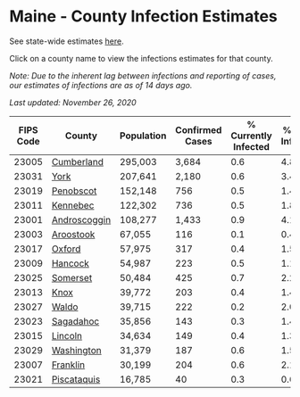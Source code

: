 # Maine - County Infection Estimates

See state-wide estimates [here](/infections/us-me).

Click on a county name to view the infections estimates for that county.

*Note: Due to the inherent lag between infections and reporting of cases, our estimates of infections are as of 14 days ago.*

*Last updated: November 26, 2020*

|   FIPS Code |                       County |   Population |   Confirmed Cases |   % Currently Infected |   % Total Infected |
|-------------|------------------------------|--------------|-------------------|------------------------|--------------------|
|       23005 |     [Cumberland](cumberland) |      295,003 |             3,684 |                    0.6 |                4.8 |
|       23031 |                 [York](york) |      207,641 |             2,180 |                    0.6 |                3.4 |
|       23019 |       [Penobscot](penobscot) |      152,148 |               756 |                    0.5 |                1.4 |
|       23011 |         [Kennebec](kennebec) |      122,302 |               736 |                    0.5 |                1.8 |
|       23001 | [Androscoggin](androscoggin) |      108,277 |             1,433 |                    0.9 |                4.1 |
|       23003 |       [Aroostook](aroostook) |       67,055 |               116 |                    0.1 |                0.4 |
|       23017 |             [Oxford](oxford) |       57,975 |               317 |                    0.4 |                1.5 |
|       23009 |           [Hancock](hancock) |       54,987 |               223 |                    0.5 |                1.1 |
|       23025 |         [Somerset](somerset) |       50,484 |               425 |                    0.7 |                2.2 |
|       23013 |                 [Knox](knox) |       39,772 |               203 |                    0.4 |                1.4 |
|       23027 |               [Waldo](waldo) |       39,715 |               222 |                    0.2 |                2.0 |
|       23023 |       [Sagadahoc](sagadahoc) |       35,856 |               143 |                    0.3 |                1.4 |
|       23015 |           [Lincoln](lincoln) |       34,634 |               149 |                    0.4 |                1.3 |
|       23029 |     [Washington](washington) |       31,379 |               187 |                    0.6 |                1.5 |
|       23007 |         [Franklin](franklin) |       30,199 |               204 |                    0.6 |                2.1 |
|       23021 |   [Piscataquis](piscataquis) |       16,785 |                40 |                    0.3 |                0.6 |